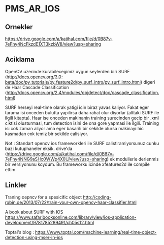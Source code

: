 # PMS_AR_IOS

## Ornekler
https://drive.google.com/a/katihal.com/file/d/0B87v-7eFhy4NcFkzdE1XT3kzbW8/view?usp=sharing

## Aciklama
OpenCV uzerinde kurabilecegimiz uygun seylerden biri SURF (http://docs.opencv.org/3.0-beta/doc/py_tutorials/py_feature2d/py_surf_intro/py_surf_intro.html) digeri de Haar Cascade Classification (http://docs.opencv.org/2.4/modules/objdetect/doc/cascade_classification.html) 

SURF herseyi real-time olarak  yatigi icin biraz yavas kaliyor. Fakat eger tarama isi onceden bulutta yapilirsa daha rahat olur diyorlar (alttaki SURF ile ilgili kitapta). Haar ise onceden makinanin training surecinden gecip bir .xml ciktisi olusturmasi, tum detection isini de ona gore yapmasi ile ilgili. Training isi cok zaman aliyor ama eger basarili bir sekilde olursa makinayi hic kasmadan cok temiz bir sekilde calisiyor.

Not : Standart opencv ios frameworkleri ile SURF calistiramiyorsunuz cunku bazi kutuphaneler eksik. drive'da (https://drive.google.com/a/katihal.com/file/d/0B87v-7eFhy4NNG9aSHc0WWp4X0U/view?usp=sharing) ek modullerle derlenmis bir versiyonunu koydum. Bu frameworku icinde xfeatures2d ile compile ettim.

## Linkler

Traning oepncv for a spesicific object http://coding-robin.de/2013/07/22/train-your-own-opencv-haar-classifier.html

A book about SURF with IOS https://www.safaribooksonline.com/library/view/ios-application-development/9781785289491/ch05s12.html

Toptal's blog : https://www.toptal.com/machine-learning/real-time-object-detection-using-mser-in-ios



